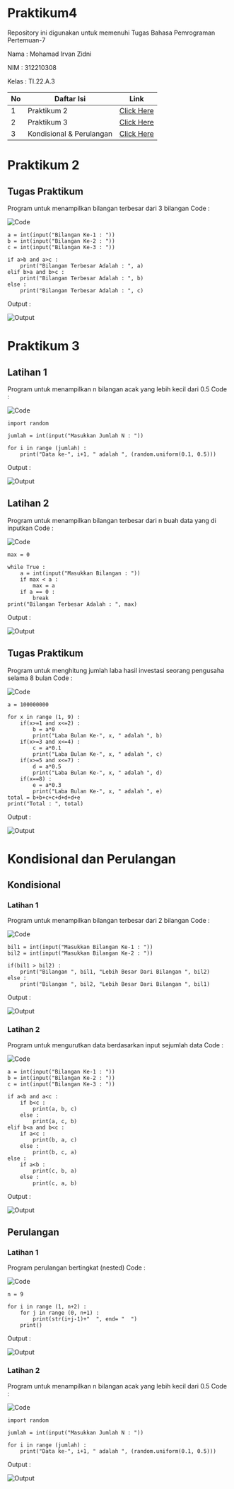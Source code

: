 # Praktikum4
Repository ini digunakan untuk memenuhi Tugas Bahasa Pemrograman Pertemuan-7

Nama    : Mohamad Irvan Zidni

NIM     : 312210308

Kelas   : TI.22.A.3

| No | Daftar Isi | Link |
| -- | ---------- | ---- |
| 1 | Praktikum 2 | [Click Here](https://github.com/MohamadIrvanZidni/Praktikum4/blob/main/README.md#praktikum-2) |
| 2 | Praktikum 3 | [Click Here](https://github.com/MohamadIrvanZidni/Praktikum4/blob/main/README.md#praktikum-3) |
| 3 | Kondisional & Perulangan | [Click Here](https://github.com/MohamadIrvanZidni/Praktikum4/blob/main/README.md#kondisional-dan-perulangan) |

# Praktikum 2
## Tugas Praktikum
Program untuk menampilkan bilangan terbesar dari 3 bilangan
Code :

![Code](Foto/Code_Praktikum2.png)

    a = int(input("Bilangan Ke-1 : "))
    b = int(input("Bilangan Ke-2 : "))
    c = int(input("Bilangan Ke-3 : "))

    if a>b and a>c :
        print("Bilangan Terbesar Adalah : ", a)
    elif b>a and b>c :
        print("Bilangan Terbesar Adalah : ", b)
    else :
        print("Bilangan Terbesar Adalah : ", c)
Output :

![Output](Foto/Output_Praktikum2.png)

# Praktikum 3
## Latihan 1
Program untuk menampilkan n bilangan acak yang lebih kecil dari 0.5
Code :

![Code](Foto/Code_Latihan1_Praktikum3.png)

    import random

    jumlah = int(input("Masukkan Jumlah N : "))

    for i in range (jumlah) :
        print("Data ke-", i+1, " adalah ", (random.uniform(0.1, 0.5)))    
Output :

![Output](Foto/Output_Latihan1_Praktikum3.png)

## Latihan 2
Program untuk menampilkan bilangan terbesar dari n buah data yang di inputkan
Code :

![Code](Foto/Code_Latihan2_Praktikum3.png)

    max = 0

    while True :
        a = int(input("Masukkan Bilangan : "))
        if max < a :
            max = a
        if a == 0 :
            break
    print("Bilangan Terbesar Adalah : ", max)

Output :

![Output](Foto/Output_Latihan2_Praktikum3.png)

## Tugas Praktikum 
Program untuk menghitung jumlah laba hasil investasi seorang pengusaha selama 8 bulan
Code :

![Code](Foto/Code_Praktikum3.png)

    a = 100000000

    for x in range (1, 9) :
        if(x>=1 and x<=2) :
            b = a*0
            print("Laba Bulan Ke-", x, " adalah ", b)
        if(x>=3 and x<=4) :
            c = a*0.1
            print("Laba Bulan Ke-", x, " adalah ", c)
        if(x>=5 and x<=7) :
            d = a*0.5
            print("Laba Bulan Ke-", x, " adalah ", d)
        if(x==8) :
            e = a*0.3
            print("Laba Bulan Ke-", x, " adalah ", e)
    total = b+b+c+c+d+d+d+e
    print("Total : ", total)

Output :

![Output](Foto/Output_Praktikum3.png)

# Kondisional dan Perulangan
## Kondisional
### Latihan 1
Program untuk menampilkan bilangan terbesar dari 2 bilangan
Code :

![Code](Foto/Code__Kondisional_Latihan1.png)

    bil1 = int(input("Masukkan Bilangan Ke-1 : "))
    bil2 = int(input("Masukkan Bilangan Ke-2 : "))

    if(bil1 > bil2) :
        print("Bilangan ", bil1, "Lebih Besar Dari Bilangan ", bil2)
    else :
        print("Bilangan ", bil2, "Lebih Besar Dari Bilangan ", bil1)

Output :

![Output](Foto/Output_Kondisional_Latihan1.png)

### Latihan 2
Program untuk mengurutkan data berdasarkan input sejumlah data
Code :

![Code](Foto/Code__Kondisional_Latihan2.png)

    a = int(input("Bilangan Ke-1 : "))
    b = int(input("Bilangan Ke-2 : "))
    c = int(input("Bilangan Ke-3 : "))

    if a<b and a<c :
        if b<c :
            print(a, b, c)
        else :
            print(a, c, b)  
    elif b<a and b<c :
        if a<c :
            print(b, a, c)
        else :
            print(b, c, a)
    else :
        if a<b :
            print(c, b, a)
        else :
            print(c, a, b)

Output :

![Output](Foto/Output_Kondisional_Latihan2.png)

## Perulangan
### Latihan 1
Program perulangan bertingkat (nested)
Code :

![Code](Foto/Code__Perulangan_Latihan1.png)

    n = 9

    for i in range (1, n+2) :
        for j in range (0, n+1) :
            print(str(i+j-1)+"  ", end= "  ")
        print()

Output :

![Output](Foto/Output_Perulangan_Latihan1.png)

### Latihan 2
Program untuk menampilkan n bilangan acak yang lebih kecil dari 0.5
Code :

![Code](Foto/Code__Perulangan_Latihan2.png)

    import random

    jumlah = int(input("Masukkan Jumlah N : "))

    for i in range (jumlah) :
        print("Data ke-", i+1, " adalah ", (random.uniform(0.1, 0.5)))

Output :

![Output](Foto/Output_Perulangan_Latihan2.png)